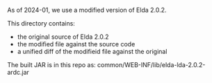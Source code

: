 As of 2024-01, we use a modified version of Elda 2.0.2.

This directory contains:

* the original source of Elda 2.0.2
* the modified file against the source code
* a unified diff of the modifieid file against the original

The built JAR is in this repo as:
common/WEB-INF/lib/elda-lda-2.0.2-ardc.jar
